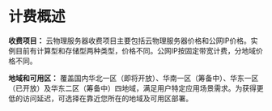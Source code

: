 # 计费概述

**收费项目：**
云物理服务器收费项目主要包括云物理服务器价格和公网IP价格。实例目前有计算型和存储型两种类型，价格不同。公网IP按固定带宽计费，分地域价格不同。

**地域和可用区：**
覆盖国内华北一区（即将开放）、华南一区（筹备中）、华东一区（已开放）及华东二区（筹备中）四地域，满足用户特定应用场景需求。为获得更低的访问延迟，可选择在靠近您所在的地域及可用区部署。

